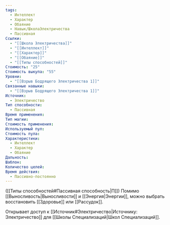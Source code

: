 ```yaml
---
tags:
  - Интеллект
  - Характер
  - Обаяние
  - Навык/ШколаЭлектричества
  - Пассивная
Ссылки:
  - "[[Школа Электричества]]"
  - "[[Интеллект]]"
  - "[[Характер]]"
  - "[[Обаяние]]"
  - "[[Типы способностей]]"
Стоимость: "25"
Стоимость выкупа: "55"
Уровни:
  - "[[Взрыв Бодрящего Электричества 1]]"
Связанные навыки:
  - "[[Взрыв Бодрящего Электричества 1]]"
Источник:
  - Электричество
Тип способности:
  - Пассивная
Время применения: 
Тип магии: 
Стоимость применения: 
Используемый пул: 
Стоимость пула: 
Характеристики:
  - Интеллект
  - Характер
  - Обаяние
Дальность: 
Шаблон: 
Количество целей: 
Время действия:
  - Пассивно-постоянно
---
```

([[Типы способностей#Пассивная способность|П]]) Помимо [[Выносливость|Выносливости]] и [[Энергия|Энергии]], можно выбрать восстановить [[Здоровье]] или [[Рассудок]]. 

Открывает доступ к [[Источник#Электричество|Источнику: Электричество]] для [[Школы Специализаций|Школ Специализаций]].